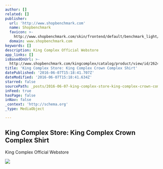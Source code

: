 ```yaml
---
author: []
related: []
publisher:
  url: 'http://www.shopbenchmark.com'
  name: Shopbenchmark
  favicon: >-
    http://www.shopbenchmark.com/skin/frontend/default/benchmark_light/favicon.ico
  domain: www.shopbenchmark.com
keywords: []
description: King Complex Official Webstore
app_links: []
isBasedOnUrl: >-
  http://www.shopbenchmark.com/kingcomplex/catalog/product/view/id/26247/s/king-complex-crown-complex-shirt/
title: 'King Complex Store: King Complex Crown Complex Shirt'
datePublished: '2016-06-07T15:18:41.707Z'
dateModified: '2016-06-07T15:18:41.634Z'
starred: false
sourcePath: _posts/2016-06-07-king-complex-store-king-complex-crown-complex-shirt.md
inFeed: true
hasPage: false
inNav: false
_context: 'http://schema.org'
_type: MediaObject

---
```

<article style=""><h1>King Complex Store: King Complex Crown Complex Shirt</h1><p>King Complex Official Webstore</p><img src="http://www.shopbenchmark.com/media/catalog/product/cache/303/image/600x700/9df78eab33525d08d6e5fb8d27136e95/k/i/king_complex_crown_shirt.jpg" /></article>
